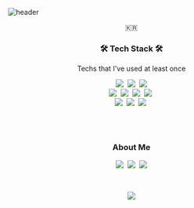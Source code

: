 ![header](https://capsule-render.vercel.app/api?type=soft&color=auto&height=150&section=header&text=JungpyoLee&fontSize=70&animation=twinkling)

<p align="center">🇰🇷</p>

<h3 align="center">🛠 Tech Stack 🛠</h3>

<p align="center"> Techs that I've used at least once </p>

<p align="center">
 <img src="https://img.shields.io/badge/HTML-f06529?style=flat-square&logo=html5&logoColor=white"/></a>&nbsp; 
 <img src="https://img.shields.io/badge/CSS-1572B6?style=flat-square&logo=css3&logoColor=white"/></a>&nbsp; 
  <img src="https://img.shields.io/badge/Javascript-ffb13b?style=flat-square&logo=javascript&logoColor=white"/></a><br/> 
   <img src="https://img.shields.io/badge/React-61DBFB?style=flat-square&logo=react&logoColor=white"/></a>&nbsp; 
   <img src="https://img.shields.io/badge/NodeJs-339933?style=flat-square&logo=nodejs&logoColor=white"/></a>&nbsp; 
  <img src="https://img.shields.io/badge/MongoDB-4DB33D?style=flat-square&logo=mongodb&logoColor=white"/></a>&nbsp; 
  <img src="https://img.shields.io/badge/MySQL-4479A1?style=flat-square&logo=mysql&logoColor=white"/></a>&nbsp; <br/>
   <img src="https://img.shields.io/badge/AWS-232F3E?style=flat-square&logo=amazonaws&logoColor=white"/></a>&nbsp;
   <img src="https://img.shields.io/badge/TravisCI-3EAAAF?style=flat-square&logo=travisci&logoColor=white"/></a>&nbsp;
      <img src="https://img.shields.io/badge/Rails-CC0000?style=flat-square&logo=rubyonrails&logoColor=white"/></a>&nbsp;


</p>

<br><br>

<h3 align="center"> About Me  </h3>
<p align="center">
  <a href="https://velog.io/@jungpyolee"><img src="https://img.shields.io/badge/Tech%20Blog-11B48A?style=flat-square&logo=Vimeo&logoColor=white&link=https://velog.io/@woo0_hooo"/></a>&nbsp
  <a href="https://www.instagram.com/skynote_b/"><img src="https://img.shields.io/badge/Instagram-E4405F?style=flat-square&logo=Instagram&logoColor=white&link=https://www.instagram.com/skynote_b/"/></a>&nbsp
  <a href="mailto:jungpyo5789@gmail.com"><img src="https://img.shields.io/badge/Gmail-d14836?style=flat-square&logo=Gmail&logoColor=white&link=jungpyo5789@gmail.com"/></a>
</p>
<br>

<p align="center">
<a href="https://hits.seeyoufarm.com"><img src="https://hits.seeyoufarm.com/api/count/incr/badge.svg?url=https%3A%2F%2Fgithub.com%2Fjungpyolee&count_bg=%2377C43C&title_bg=%23555555&icon=github.svg&icon_color=%23E7E7E7&title=hits&edge_flat=false"/></a>
</p>

